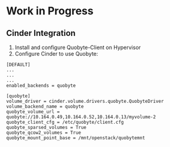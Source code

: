 # Work in Progress


## Cinder Integration
1. Install and configure Quobyte-Client on Hypervisor
2. Configure Cinder to use Quobyte:

```
[DEFAULT]
...
...
...
enabled_backends = quobyte

[quobyte]
volume_driver = cinder.volume.drivers.quobyte.QuobyteDriver
volume_backend_name = quobyte 
quobyte_volume_url = quobyte://10.164.0.49,10.164.0.52,10.164.0.13/myvolume-2
quobyte_client_cfg = /etc/quobyte/client.cfg
quobyte_sparsed_volumes = True
quobyte_qcow2_volumes = True
quobyte_mount_point_base = /mnt/openstack/quobytemnt
```


